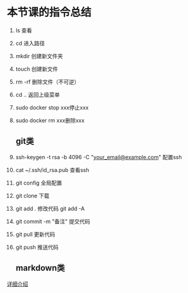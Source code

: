 # 本节课的指令总结

1. ls 查看

2. cd 进入路径

3. mkdir 创建新文件夹

4. touch 创建新文件

5. rm -rf 删除文件（不可逆）

6. cd .. 返回上级菜单

7. sudo docker stop xxx停止xxx

8. sudo docker rm xxx删除xxx
   
   ## git类

9. ssh-keygen -t rsa -b 4096 -C "your_email@example.com" 配置ssh

10. cat ~/.ssh/id_rsa.pub 查看ssh

11. git config 全局配置

12. git clone 下载

13. git add . 修改代码  git add -A

14. git commit -m "备注" 提交代码

15. git pull 更新代码

16. git push 推送代码
    
    ## markdown类

[1]:https://codeserver.youkeda.com/jiaoge/Markdown

[详细介绍][1]
